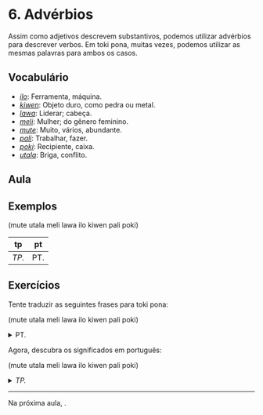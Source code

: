 # 6. Advérbios

Assim como adjetivos descrevem substantivos, podemos utilizar advérbios para descrever verbos. Em toki pona, muitas vezes, podemos utilizar as mesmas palavras para ambos os casos.

## Vocabulário

- [_ilo_](../recursos/dicionario.md#ilo): Ferramenta, máquina.
- [_kiwen_](../recursos/dicionario.md#kiwen): Objeto duro, como pedra ou metal.
- [_lawa_](../recursos/dicionario.md#lawa): Liderar; cabeça.
- [_meli_](../recursos/dicionario.md#meli): Mulher; do gênero feminino.
- [_mute_](../recursos/dicionario.md#mute): Muito, vários, abundante.
- [_pali_](../recursos/dicionario.md#pali): Trabalhar, fazer.
- [_poki_](../recursos/dicionario.md#poki): Recipiente, caixa.
- [_utala_](../recursos/dicionario.md#utala): Briga, conflito.

## Aula

## Exemplos

(mute utala meli lawa ilo kiwen pali poki)

tp | pt
-|-
_TP._ | PT.

## Exercícios

Tente traduzir as seguintes frases para toki pona:

(mute utala meli lawa ilo kiwen pali poki)

<p>
<details><summary>PT.</summary><p><em>TP.</em></p></details>
</p>

Agora, descubra os significados em português:

(mute utala meli lawa ilo kiwen pali poki)

<p>
<details><summary><em>TP.</em></summary><p>PT.</p></details>
</p>

---

Na próxima aula, .

